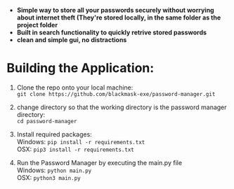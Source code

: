 - **Simple way to store all your passwords securely without worrying about internet theft (They're stored locally, in the same folder as the project folder**
- **Built in search functionality to quickly retrive stored passwords**
- **clean and simple gui, no distractions**


# Building the Application:

1. Clone the repo onto your local machine:  
`git clone https://github.com/blackmask-exe/password-manager.git`

2. change directory so that the working directory is the password manager directory:  
`cd password-manager`

3. Install required packages:  
Windows: `pip install -r requirements.txt`  
OSX: `pip3 install -r requirements.txt`

5. Run the Password Manager by executing the main.py file  
Windows: `python main.py`  
OSX: `python3 main.py`


